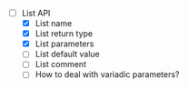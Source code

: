 - [ ] List API
  - [X] List name
  - [X] List return type
  - [X] List parameters
  - [ ] List default value
  - [ ] List comment
  - [ ] How to deal with variadic parameters?
